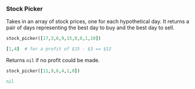 ### Stock Picker

Takes in an array of stock prices, one for each hypothetical day. It returns a pair of days representing the best day to buy and the best day to sell.

```rb
stock_picker([17,3,6,9,15,8,6,1,10])

[1,4]  # for a profit of $15 - $3 == $12
```

Returns `nil` if no profit could be made.

```rb
stock_picker([11,9,6,4,1,0])

nil
```

